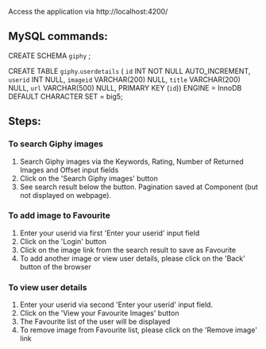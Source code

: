 Access the application via http://localhost:4200/

## MySQL commands:
CREATE SCHEMA `giphy` ;

CREATE TABLE `giphy`.`userdetails` (
  `id` INT NOT NULL AUTO_INCREMENT,
  `userid` INT NULL,
  `imageid` VARCHAR(200) NULL,
  `title` VARCHAR(200) NULL,
  `url` VARCHAR(500) NULL,
  PRIMARY KEY (`id`))
ENGINE = InnoDB
DEFAULT CHARACTER SET = big5;

## Steps:

### To search Giphy images
1. Search Giphy images via the Keywords, Rating, Number of Returned Images and Offset input fields
2. Click on the 'Search Giphy images' button
3. See search result below the button. Pagination saved at Component (but not displayed on webpage).

### To add image to Favourite
1. Enter your userid via first 'Enter your userid' input field
2. Click on the 'Login' button
3. Click on the image link from the search result to save as Favourite
4. To add another image or view user details, please click on the 'Back' button of the browser

### To view user details
1. Enter your userid via second 'Enter your userid' input field.
2. Click on the 'View your Favourite Images' button
3. The Favourite list of the user will be displayed
4. To remove image from Favourite list, please click on the 'Remove image' link










